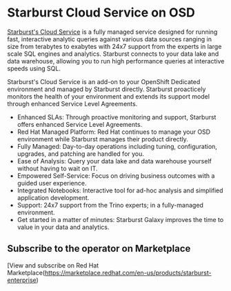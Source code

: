 # Starburst Cloud Service on OSD

[Starburst's Cloud Service](https://starburst.io) is a fully managed service designed for running fast, interactive analytic queries against various data sources ranging in size from terabytes to exabytes with 24x7 support from the experts in large scale SQL engines and analytics. Starburst connects to your data lake and data warehouse, allowing you to run high performance queries at interactive speeds using SQL.

Starburst's Cloud Service is an add-on to your OpenShift Dedicated environment and managed by Starburst directly. Starburst proacticely monitors the health of your environment and extends its support model through enhanced Service Level Agreements. 

* Enhanced SLAs: Through proactive monitoring and support, Starburst offers enhanced Service Level Agreements.
* Red Hat Managed Platform: Red Hat continues to manage your OSD environment while Starburst manages their product directly.
* Fully Managed: Day-to-day operations including tuning, configuration, upgrades, and patching are handled for you.
* Ease of Analysis: Query your data lake and data warehouse yourself without having to wait on IT.
* Empowered Self-Service: Focus on driving business outcomes with a guided user experience.
* Integrated Notebooks: Interactive tool for ad-hoc analysis and simplified application development.
* Support: 24x7 support from the Trino experts; in a fully-managed environment.
* Get started in a matter of minutes: Starburst Galaxy improves the time to value in your data and analytics.

## Subscribe to the operator on Marketplace
[View and subscribe on Red Hat Marketplace(https://marketplace.redhat.com/en-us/products/starburst-enterprise)
